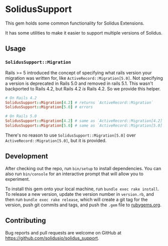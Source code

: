 # SolidusSupport

This gem holds some common functionality for Solidus Extensions.

It has some utilities to make it easier to support multiple versions of Solidus.

## Usage

### `SolidusSupport::Migration`

Rails >= 5 introduced the concept of specifying what rails version your migration was written for, like `ActiveRecord::Migration[5.0]`.
Not specifying a version is deprecated in Rails 5.0 and removed in rails 5.1.
This wasn't backported to Rails 4.2, but Rails 4.2 _is_ Rails 4.2. So we provide this helper.

``` ruby
# On Rails 4.2
SolidusSupport::Migration[4.2] # returns `ActiveRecord::Migration`
SolidusSupport::Migration[5.0] # errors

# On Rails 5.0
SolidusSupport::Migration[4.2] # same as `ActiveRecord::Migration[4.2]`
SolidusSupport::Migration[5.0] # same as `ActiveRecord::Migration[5.0]`
```

There's no reason to use `SolidusSupport::Migration[5.0]` over `ActiveRecord::Migration[5.0]`, but it is provided.

## Development

After checking out the repo, run `bin/setup` to install dependencies. You can also run `bin/console` for an interactive prompt that will allow you to experiment.

To install this gem onto your local machine, run `bundle exec rake install`. To release a new version, update the version number in `version.rb`, and then run `bundle exec rake release`, which will create a git tag for the version, push git commits and tags, and push the `.gem` file to [rubygems.org](https://rubygems.org).

## Contributing

Bug reports and pull requests are welcome on GitHub at https://github.com/solidusio/solidus_support.


